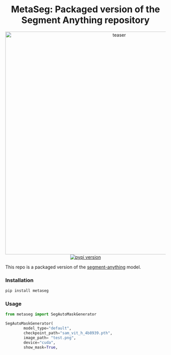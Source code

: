 <div align="center">
<h1>
     MetaSeg: Packaged version of the Segment Anything repository
</h1>
<div>
    <img width="700" alt="teaser" src="https://github.com/kadirnar/segment-anything-pip/releases/download/v0.1.2/metaseg_demo.png">
</div>
    <a href="https://badge.fury.io/py/metaseg"><img src="https://badge.fury.io/py/metaseg.svg" alt="pypi version"></a>

</div>

This repo is a packaged version of the [segment-anything](https://github.com/facebookresearch/segment-anything) model.


### Installation
```bash
pip install metaseg
```

### Usage
```python
from metaseg import SegAutoMaskGenerator

SegAutoMaskGenerator(
        model_type="default", 
        checkpoint_path="sam_vit_h_4b8939.pth",
        image_path= "test.png",
        device="cuda",
        show_mask=True, 
```
